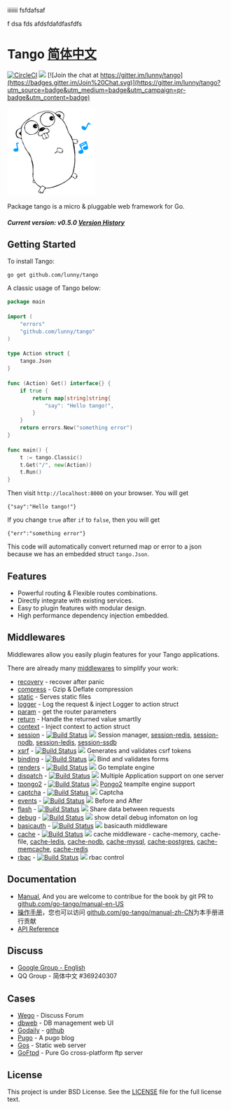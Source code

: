 iiiiiii
fsfdafsaf

f
dsa
fds
afdsfdafdfasfdfs


Tango [简体中文](README_CN.md)
=======================

[![CircleCI](https://circleci.com/gh/lunny/tango/tree/master.svg?style=svg)](https://circleci.com/gh/lunny/tango/tree/master)  [![](http://gocover.io/_badge/github.com/lunny/tango)](http://gocover.io/github.com/lunny/tango) [![Join the chat at https://gitter.im/lunny/tango](https://badges.gitter.im/Join%20Chat.svg)](https://gitter.im/lunny/tango?utm_source=badge&utm_medium=badge&utm_campaign=pr-badge&utm_content=badge)

![Tango Logo](logo.png)

Package tango is a micro & pluggable web framework for Go.

##### Current version: v0.5.0   [Version History](https://github.com/lunny/tango/releases)

## Getting Started

To install Tango:

    go get github.com/lunny/tango

A classic usage of Tango below:

```go
package main

import (
    "errors"
    "github.com/lunny/tango"
)

type Action struct {
    tango.Json
}

func (Action) Get() interface{} {
    if true {
        return map[string]string{
            "say": "Hello tango!",
        }
    }
    return errors.New("something error")
}

func main() {
    t := tango.Classic()
    t.Get("/", new(Action))
    t.Run()
}
```

Then visit `http://localhost:8000` on your browser. You will get
```
{"say":"Hello tango!"}
```

If you change `true` after `if` to `false`, then you will get
```
{"err":"something error"}
```

This code will automatically convert returned map or error to a json because we has an embedded struct `tango.Json`.

## Features

- Powerful routing & Flexible routes combinations.
- Directly integrate with existing services.
- Easy to plugin features with modular design.
- High performance dependency injection embedded.

## Middlewares

Middlewares allow you easily plugin features for your Tango applications.

There are already many [middlewares](https://github.com/tango-contrib) to simplify your work:

- [recovery](https://github.com/lunny/tango/wiki/Recovery) - recover after panic
- [compress](https://github.com/lunny/tango/wiki/Compress) - Gzip & Deflate compression
- [static](https://github.com/lunny/tango/wiki/Static) - Serves static files
- [logger](https://github.com/lunny/tango/wiki/Logger) - Log the request & inject Logger to action struct
- [param](https://github.com/lunny/tango/wiki/Params) - get the router parameters
- [return](https://github.com/lunny/tango/wiki/Return) - Handle the returned value smartlly
- [context](https://github.com/lunny/tango/wiki/Context) - Inject context to action struct
- [session](https://github.com/tango-contrib/session) - [![Build Status](https://drone.io/github.com/tango-contrib/session/status.png)](https://drone.io/github.com/tango-contrib/session/latest) [![](http://gocover.io/_badge/github.com/tango-contrib/session)](http://gocover.io/github.com/tango-contrib/session) Session manager, [session-redis](http://github.com/tango-contrib/session-redis), [session-nodb](http://github.com/tango-contrib/session-nodb), [session-ledis](http://github.com/tango-contrib/session-ledis), [session-ssdb](http://github.com/tango-contrib/session-ssdb)
- [xsrf](https://github.com/tango-contrib/xsrf) - [![Build Status](https://drone.io/github.com/tango-contrib/xsrf/status.png)](https://drone.io/github.com/tango-contrib/xsrf/latest) [![](http://gocover.io/_badge/github.com/tango-contrib/xsrf)](http://gocover.io/github.com/tango-contrib/xsrf) Generates and validates csrf tokens
- [binding](https://github.com/tango-contrib/binding) - [![Build Status](https://drone.io/github.com/tango-contrib/binding/status.png)](https://drone.io/github.com/tango-contrib/binding/latest) [![](http://gocover.io/_badge/github.com/tango-contrib/binding)](http://gocover.io/github.com/tango-contrib/binding) Bind and validates forms
- [renders](https://github.com/tango-contrib/renders) - [![Build Status](https://drone.io/github.com/tango-contrib/renders/status.png)](https://drone.io/github.com/tango-contrib/renders/latest) [![](http://gocover.io/_badge/github.com/tango-contrib/renders)](http://gocover.io/github.com/tango-contrib/renders) Go template engine
- [dispatch](https://github.com/tango-contrib/dispatch) - [![Build Status](https://drone.io/github.com/tango-contrib/dispatch/status.png)](https://drone.io/github.com/tango-contrib/dispatch/latest) [![](http://gocover.io/_badge/github.com/tango-contrib/dispatch)](http://gocover.io/github.com/tango-contrib/dispatch) Multiple Application support on one server
- [tpongo2](https://github.com/tango-contrib/tpongo2) - [![Build Status](https://drone.io/github.com/tango-contrib/tpongo2/status.png)](https://drone.io/github.com/tango-contrib/tpongo2/latest) [![](http://gocover.io/_badge/github.com/tango-contrib/tpongo2)](http://gocover.io/github.com/tango-contrib/tpongo2) [Pongo2](https://github.com/flosch/pongo2) teamplte engine support
- [captcha](https://github.com/tango-contrib/captcha) - [![Build Status](https://drone.io/github.com/tango-contrib/captcha/status.png)](https://drone.io/github.com/tango-contrib/captcha/latest) [![](http://gocover.io/_badge/github.com/tango-contrib/captcha)](http://gocover.io/github.com/tango-contrib/captcha) Captcha
- [events](https://github.com/tango-contrib/events) - [![Build Status](https://drone.io/github.com/tango-contrib/events/status.png)](https://drone.io/github.com/tango-contrib/events/latest) [![](http://gocover.io/_badge/github.com/tango-contrib/events)](http://gocover.io/github.com/tango-contrib/events) Before and After
- [flash](https://github.com/tango-contrib/flash) - [![Build Status](https://drone.io/github.com/tango-contrib/flash/status.png)](https://drone.io/github.com/tango-contrib/flash/latest) [![](http://gocover.io/_badge/github.com/tango-contrib/flash)](http://gocover.io/github.com/tango-contrib/flash) Share data between requests
- [debug](https://github.com/tango-contrib/debug) - [![Build Status](https://drone.io/github.com/tango-contrib/debug/status.png)](https://drone.io/github.com/tango-contrib/debug/latest) [![](http://gocover.io/_badge/github.com/tango-contrib/debug)](http://gocover.io/github.com/tango-contrib/debug) show detail debug infomaton on log
- [basicauth](https://github.com/tango-contrib/basicauth) - [![Build Status](https://drone.io/github.com/tango-contrib/basicauth/status.png)](https://drone.io/github.com/tango-contrib/basicauth/latest) [![](http://gocover.io/_badge/github.com/tango-contrib/basicauth)](http://gocover.io/github.com/tango-contrib/basicauth) basicauth middleware
- [cache](https://github.com/tango-contrib/cache) - [![Build Status](https://drone.io/github.com/tango-contrib/cache/status.png)](https://drone.io/github.com/tango-contrib/cache/latest) [![](http://gocover.io/_badge/github.com/tango-contrib/cache)](http://gocover.io/github.com/tango-contrib/cache) cache middleware - cache-memory, cache-file, [cache-ledis](https://github.com/tango-contrib/cache-ledis), [cache-nodb](https://github.com/tango-contrib/cache-nodb), [cache-mysql](https://github.com/tango-contrib/cache-mysql), [cache-postgres](https://github.com/tango-contrib/cache-postgres), [cache-memcache](https://github.com/tango-contrib/cache-memcache), [cache-redis](https://github.com/tango-contrib/cache-redis)
- [rbac](https://github.com/tango-contrib/rbac) - [![Build Status](https://drone.io/github.com/tango-contrib/rbac/status.png)](https://drone.io/github.com/tango-contrib/rbac/latest) [![](http://gocover.io/_badge/github.com/tango-contrib/debug)](http://gocover.io/github.com/tango-contrib/rbac) rbac control

## Documentation

- [Manual](http://gobook.io/read/github.com/go-tango/manual-en-US/), And you are welcome to contribue for the book by git PR to [github.com/go-tango/manual-en-US](https://github.com/go-tango/manual-en-US)
- [操作手册](http://gobook.io/read/github.com/go-tango/manual-zh-CN/)，您也可以访问 [github.com/go-tango/manual-zh-CN](https://github.com/go-tango/manual-zh-CN)为本手册进行贡献
- [API Reference](https://gowalker.org/github.com/lunny/tango)

## Discuss

- [Google Group - English](https://groups.google.com/forum/#!forum/go-tango)
- QQ Group - 简体中文 #369240307

## Cases

- [Wego](https://github.com/go-tango/wego) - Discuss Forum
- [dbweb](https://github.com/go-xorm/dbweb) - DB management web UI
- [Godaily](http://godaily.org) - [github](https://github.com/godaily/news)
- [Pugo](https://github.com/go-xiaohei/pugo) - A pugo blog
- [Gos](https://github.com/go-tango/gos) - Static web server
- [GoFtpd](https://github.com/goftp/ftpd) - Pure Go cross-platform ftp server

## License

This project is under BSD License. See the [LICENSE](LICENSE) file for the full license text.
